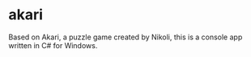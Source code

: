 # akari
Based on Akari, a puzzle game created by Nikoli, this is a console app written in C# for Windows. 
